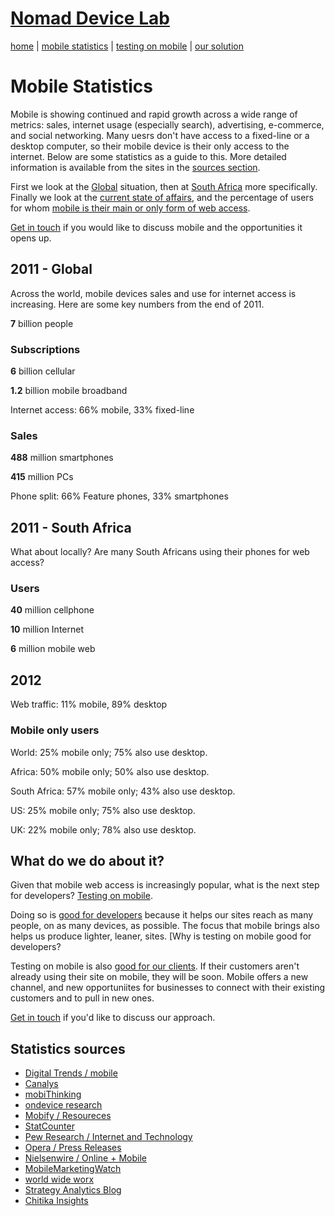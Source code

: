 # [Nomad Device Lab](index.md)

[home](index.md) | [mobile statistics](mobile-statistics.md) | [testing on mobile](testing-on-mobile.md) | [our solution](our-solution.md)

# Mobile Statistics

Mobile is showing continued and rapid growth across a wide range of metrics: sales, internet usage (especially search), advertising, e-commerce, and social networking. Many uesrs don't have access to a fixed-line or a desktop computer, so their mobile device is their only access to the internet. Below are some statistics as a guide to this. More detailed information is available from the sites in the [sources section](#statisticssources).

First we look at the [Global](#global) situation, then at [South Africa](#southafrica) more specifically. Finally we look at the [current state of affairs](#2012), and the percentage of users for whom [mobile is their main or only form of web access](#mobileonlyusers).

[Get in touch](mailto:nomad@devicelab.co.za) if you would like to discuss mobile and the opportunities it opens up.

## 2011 - Global

Across the world, mobile devices sales and use for internet access is increasing. Here are some key numbers from the end of 2011.

**7** billion people

### Subscriptions

**6** billion cellular

**1.2** billion mobile broadband

Internet access: 66% mobile, 33% fixed-line

### Sales

**488** million smartphones

**415** million PCs

Phone split: 66% Feature phones, 33% smartphones

## 2011 - South Africa

What about locally? Are many South Africans using their phones for web access?

### Users

**40** million cellphone

**10** million Internet

**6** million mobile web

## 2012



Web traffic: 11% mobile, 89% desktop

### Mobile only users

World: 25% mobile only; 75% also use desktop.

Africa: 50% mobile only; 50% also use desktop.

South Africa: 57% mobile only; 43% also use desktop.

US: 25% mobile only; 75% also use desktop.

UK: 22% mobile only; 78% also use desktop.


## What do we do about it?

Given that mobile web access is increasingly popular, what is the next step for developers? [Testing on mobile](testing-on-mobile.md).

Doing so is [good for developers](testing-on-mobile.md#philosophy) because it helps our sites reach as many people, on as many devices, as possible. The focus that mobile brings also helps us produce lighter, leaner, sites. [Why is testing on mobile good for developers?

Testing on mobile is also [good for our clients](testing-on-mobile.md#business). If their customers aren't already using their site on mobile, they will be soon. Mobile offers a new channel, and new opportuniites for businesses to connect with their existing customers and to pull in new ones.

[Get in touch](mailto:nomad@devicelab.co.za) if you'd like to discuss our approach.


## Statistics sources

* [Digital Trends / mobile](http://www.digitaltrends.com/mobile/)
* [Canalys](http://www.canalys.com/)
* [mobiThinking](http://mobithinking.com/)
* [ondevice research](http://ondeviceresearch.com/)
* [Mobify / Resoureces](http://www.mobify.com/resources/)
* [StatCounter](http://gs.statcounter.com/)
* [Pew Research / Internet and Technology](http://pewresearch.org/topics/internetandtechnology/)
* [Opera / Press Releases](http://www.opera.com/press/releases/)
* [Nielsenwire / Online + Mobile](http://blog.nielsen.com/nielsenwire/category/online_mobile/)
* [MobileMarketingWatch](http://www.mobilemarketingwatch.com/)
* [world wide worx](http://www.worldwideworx.com/)
* [Strategy Analytics Blog](http://blogs.strategyanalytics.com/)
* [Chitika Insights](http://insights.chitika.com/)